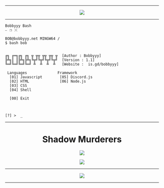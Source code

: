 -----

<p align="center">
  <img src="https://cdn.discordapp.com/attachments/862653121201045508/1000612439613788170/standard_3.gif">
</p>


-----

```
Bobbyyy Bash													    ⎯⠀❐⠀⤬
```
```
BOB@bobbyyy.net MINGW64 / 
$ bash bob


╔╗ ╔═╗╔╗ ╔╗ ╦ ╦╦ ╦╦ ╦╦ ╦  [Author : Bobbyyy]
╠╩╗║ ║╠╩╗╠╩╗╚╦╝╚╦╝╚╦╝╚╦╝  [Version : 1.1]
╚═╝╚═╝╚═╝╚═╝ ╩  ╩  ╩  ╩	  [Website :  is.gd/bobbyyy]

 Languages              Framework
  [01] Javascript        [05] Discord.js
  [02] HTML              [06] Node.js
  [03] CSS
  [04] Shell

  [00] Exit
  
  
  
[?] >  _
```

-----

<h1 align="center">Shadow Murderers</h1>
<p align="center">
  <img src="https://media4.giphy.com/media/hTreuwLIVRz0BUDaJq/giphy.gif?cid=ecf05e47sjqidslt5sfee3aqd8eg1jcrjwgxxr2793a8znd7&rid=giphy.gif&ct=g">
</p>
<p align="center">
<a  href="https://discord.gg/kAMdvTPQmm"><img src="https://img.shields.io/badge/Discord-7289DA?style=for-the-badge&logo=discord&logoColor=white"></img></a>
</p>

-----

<p align="center">
	<img src="https://lanyard.cnrad.dev/api/855824999436648469">
</p>

-----
